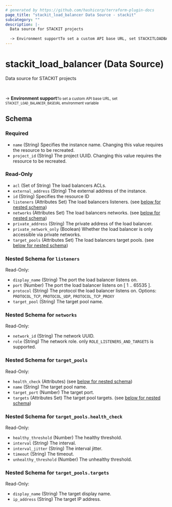 ```yaml
---
# generated by https://github.com/hashicorp/terraform-plugin-docs
page_title: "stackit_load_balancer Data Source - stackit"
subcategory: ""
description: |-
  Data source for STACKIT projects
  
  -> Environment supportTo set a custom API base URL, set STACKITLOADBALANCER_BASEURL environment variable
---
```


# stackit_load_balancer (Data Source)

Data source for STACKIT projects

<br />

-> __Environment support__<small>To set a custom API base URL, set <code>STACKIT_LOAD_BALANCER_BASEURL</code> environment variable </small>



<!-- schema generated by tfplugindocs -->
## Schema

### Required

- `name` (String) Specifies the instance name. Changing this value requires the resource to be recreated.
- `project_id` (String) The project UUID. Changing this value requires the resource to be recreated.

### Read-Only

- `acl` (Set of String) The load balancers ACLs.
- `external_address` (String) The external address of the instance.
- `id` (String) Specifies the resource ID
- `listeners` (Attributes Set) The load balancers listeners. (see [below for nested schema](#nestedatt--listeners))
- `networks` (Attributes Set) The load balancers networks. (see [below for nested schema](#nestedatt--networks))
- `private_address` (String) The private address of the load balancer.
- `private_network_only` (Boolean) Whether the load balancer is only accessible via private networks.
- `target_pools` (Attributes Set) The load balancers target pools. (see [below for nested schema](#nestedatt--target_pools))

<a id="nestedatt--listeners"></a>
### Nested Schema for `listeners`

Read-Only:

- `display_name` (String) The port the load balancer listens on.
- `port` (Number) The port the load balancer listens on [ 1 .. 65535 ].
- `protocol` (String) The protocol the load balancer listens on. Options: `PROTOCOL_TCP`, `PROTOCOL_UDP`, `PROTOCOL_TCP_PROXY`
- `target_pool` (String) The target pool name.


<a id="nestedatt--networks"></a>
### Nested Schema for `networks`

Read-Only:

- `network_id` (String) The network UUID.
- `role` (String) The network role. only `ROLE_LISTENERS_AND_TARGETS` is supported.


<a id="nestedatt--target_pools"></a>
### Nested Schema for `target_pools`

Read-Only:

- `health_check` (Attributes) (see [below for nested schema](#nestedatt--target_pools--health_check))
- `name` (String) The target pool name.
- `target_port` (Number) The target port.
- `targets` (Attributes Set) The target pool targets. (see [below for nested schema](#nestedatt--target_pools--targets))

<a id="nestedatt--target_pools--health_check"></a>
### Nested Schema for `target_pools.health_check`

Read-Only:

- `healthy_threshold` (Number) The healthy threshold.
- `interval` (String) The interval.
- `interval_jitter` (String) The interval jitter.
- `timeout` (String) The timeout.
- `unhealthy_threshold` (Number) The unhealthy threshold.


<a id="nestedatt--target_pools--targets"></a>
### Nested Schema for `target_pools.targets`

Read-Only:

- `display_name` (String) The target display name.
- `ip_address` (String) The target IP address.


